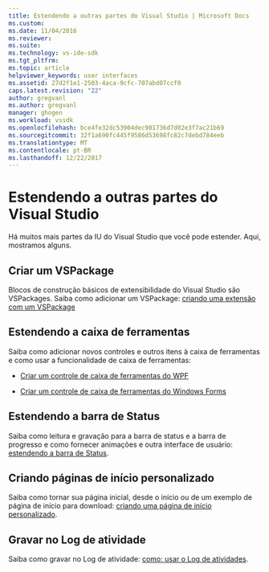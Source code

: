 ```yaml
---
title: Estendendo a outras partes do Visual Studio | Microsoft Docs
ms.custom: 
ms.date: 11/04/2016
ms.reviewer: 
ms.suite: 
ms.technology: vs-ide-sdk
ms.tgt_pltfrm: 
ms.topic: article
helpviewer_keywords: user interfaces
ms.assetid: 27d2f1e1-2503-4aca-9cfc-707abd07ccf0
caps.latest.revision: "22"
author: gregvanl
ms.author: gregvanl
manager: ghogen
ms.workload: vssdk
ms.openlocfilehash: bce4fe32dc53904dec901736d7d02e3f7ac21b69
ms.sourcegitcommit: 32f1a690fc445f9586d53698fc82c7debd784eeb
ms.translationtype: MT
ms.contentlocale: pt-BR
ms.lasthandoff: 12/22/2017
---
```

# <a name="extending-other-parts-of-visual-studio"></a>Estendendo a outras partes do Visual Studio
Há muitos mais partes da IU do Visual Studio que você pode estender. Aqui, mostramos alguns.  
  
## <a name="creating-a-vspackage"></a>Criar um VSPackage  
 Blocos de construção básicos de extensibilidade do Visual Studio são VSPackages.  Saiba como adicionar um VSPackage: [criando uma extensão com um VSPackage](../extensibility/creating-an-extension-with-a-vspackage.md)  
  
## <a name="extending-the-toolbox"></a>Estendendo a caixa de ferramentas  
 Saiba como adicionar novos controles e outros itens à caixa de ferramentas e como usar a funcionalidade de caixa de ferramentas:  
  
-   [Criar um controle de caixa de ferramentas do WPF](../extensibility/creating-a-wpf-toolbox-control.md)  
  
-   [Criar um controle de caixa de ferramentas do Windows Forms](../extensibility/creating-a-windows-forms-toolbox-control.md)  
  
## <a name="extending-the-status-bar"></a>Estendendo a barra de Status  
 Saiba como leitura e gravação para a barra de status e a barra de progresso e como fornecer animações e outra interface de usuário: [estendendo a barra de Status](../extensibility/extending-the-status-bar.md).  
  
## <a name="creating-custom-start-pages"></a>Criando páginas de início personalizado  
 Saiba como tornar sua página inicial, desde o início ou de um exemplo de página de início para download: [criando uma página de início personalizado](../extensibility/creating-a-custom-start-page.md).  
  
## <a name="write-to-the-activity-log"></a>Gravar no Log de atividade  
 Saiba como gravar no Log de atividade: [como: usar o Log de atividades](../extensibility/how-to-use-the-activity-log.md).